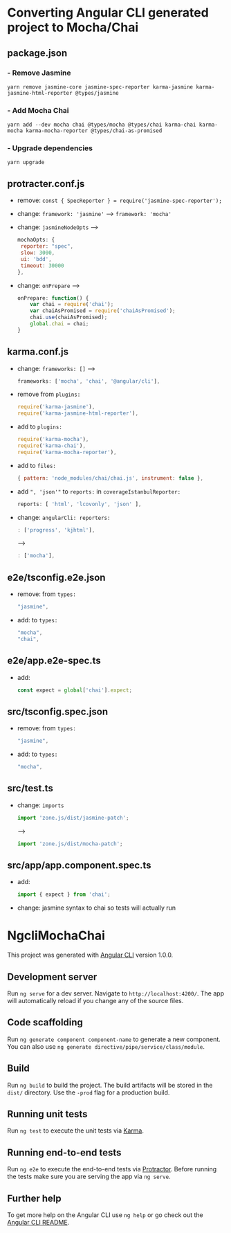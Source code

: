 # Converting Angular CLI generated project to Mocha/Chai
## package.json
### - Remove Jasmine
    yarn remove jasmine-core jasmine-spec-reporter karma-jasmine karma-jasmine-html-reporter @types/jasmine
### - Add Mocha Chai
    yarn add --dev mocha chai @types/mocha @types/chai karma-chai karma-mocha karma-mocha-reporter @types/chai-as-promised
   
### - Upgrade dependencies
    yarn upgrade

## protracter.conf.js
- remove: `const { SpecReporter } = require('jasmine-spec-reporter');`

- change: `framework: 'jasmine'` --> `framework: 'mocha'`

- change: `jasmineNodeOpts` -->

    ```javascript 
    mochaOpts: {
     reporter: "spec",
     slow: 3000,
     ui: 'bdd',
     timeout: 30000
    },
    ```
    
- change: `onPrepare` -->

    ```javascript 
    onPrepare: function() {
        var chai = require('chai');
        var chaiAsPromised = require('chaiAsPromised');
        chai.use(chaiAsPromised);
        global.chai = chai;
    }
    ```

## karma.conf.js
- change: `frameworks: []` --> 

    ```javascript
    frameworks: ['mocha', 'chai', '@angular/cli'],
    ```

- remove from `plugins:`
    ```javascript
    require('karma-jasmine'),
    require('karma-jasmine-html-reporter'),
    ```

- add to `plugins:`
    ```javascript
    require('karma-mocha'),
    require('karma-chai'),
    require('karma-mocha-reporter'),
    ```

- add to `files:`
    ```javascript
    { pattern: 'node_modules/chai/chai.js', instrument: false },
    ```
 
 - add `", 'json'"` to `reports:` in `coverageIstanbulReporter:`
    ```javascript
    reports: [ 'html', 'lcovonly', 'json' ],
    ```

 - change: `angularCli: reporters: `
    ```javascript
    : ['progress', 'kjhtml'],
    ```
    -->
     ```javascript
    : ['mocha'],
    ```

## e2e/tsconfig.e2e.json
- remove: from `types:`
    ```javascript
    "jasmine",
    ```

- add: to `types:`
    ```javascript
    "mocha",
    "chai",
    ```

## e2e/app.e2e-spec.ts
- add:
    ```javascript
    const expect = global['chai'].expect;
    ```

## src/tsconfig.spec.json
- remove: from `types:`
    ```javascript
    "jasmine",
    ```

- add: to `types:`
    ```javascript
    "mocha",
    ```

## src/test.ts
 - change: `imports`
    ```javascript
    import 'zone.js/dist/jasmine-patch';
    ```
    -->
     ```javascript
    import 'zone.js/dist/mocha-patch';
    ```

## src/app/app.component.spec.ts
- add:
    ```javascript
    import { expect } from 'chai';
    ```

- change: jasmine syntax to chai so tests will actually run


# NgcliMochaChai

This project was generated with [Angular CLI](https://github.com/angular/angular-cli) version 1.0.0.

## Development server

Run `ng serve` for a dev server. Navigate to `http://localhost:4200/`. The app will automatically reload if you change any of the source files.

## Code scaffolding

Run `ng generate component component-name` to generate a new component. You can also use `ng generate directive/pipe/service/class/module`.

## Build

Run `ng build` to build the project. The build artifacts will be stored in the `dist/` directory. Use the `-prod` flag for a production build.

## Running unit tests

Run `ng test` to execute the unit tests via [Karma](https://karma-runner.github.io).

## Running end-to-end tests

Run `ng e2e` to execute the end-to-end tests via [Protractor](http://www.protractortest.org/).
Before running the tests make sure you are serving the app via `ng serve`.

## Further help

To get more help on the Angular CLI use `ng help` or go check out the [Angular CLI README](https://github.com/angular/angular-cli/blob/master/README.md).
